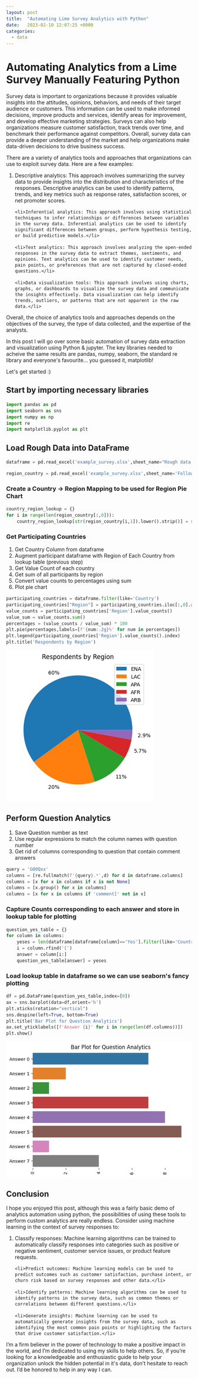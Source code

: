 ```yaml
---
layout: post
title:  "Automating Lime Survey Analytics with Python"
date:   2023-02-10 12:07:25 +0000
categories:
  - data
---
```



# Automating Analytics from a Lime Survey Manually Featuring Python 

Survey data is important to organizations because it provides valuable insights into the attitudes, opinions, behaviors, and needs of their target audience or customers. This information can be used to make informed decisions, improve products and services, identify areas for improvement, and develop effective marketing strategies. Surveys can also help organizations measure customer satisfaction, track trends over time, and benchmark their performance against competitors. Overall, survey data can provide a deeper understanding of the market and help organizations make data-driven decisions to drive business success.

There are a variety of analytics tools and approaches that organizations can use to exploit survey data. Here are a few examples:

<ol>
    <li>Descriptive analytics: This approach involves summarizing the survey data to provide insights into the distribution and characteristics of the responses. Descriptive analytics can be used to identify patterns, trends, and key metrics such as response rates, satisfaction scores, or net promoter scores.</li>

    <li>Inferential analytics: This approach involves using statistical techniques to infer relationships or differences between variables in the survey data. Inferential analytics can be used to identify significant differences between groups, perform hypothesis testing, or build predictive models.</li>

    <li>Text analytics: This approach involves analyzing the open-ended responses in the survey data to extract themes, sentiments, and opinions. Text analytics can be used to identify customer needs, pain points, or preferences that are not captured by closed-ended questions.</li>

    <li>Data visualization tools: This approach involves using charts, graphs, or dashboards to visualize the survey data and communicate the insights effectively. Data visualization can help identify trends, outliers, or patterns that are not apparent in the raw data.</li>
</ol>

Overall, the choice of analytics tools and approaches depends on the objectives of the survey, the type of data collected, and the expertise of the analysts.

In this post I will go over some basic automation of survey data extraction and visualization using Python & jupyter. The key libraries needed to acheive the same results are pandas, numpy, seaborn, the standard re library and everyone's favourite... you guessed it, matplotlib! 

Let's get started :)

## Start by importing necessary libraries


```python
import pandas as pd
import seaborn as sns
import numpy as np
import re
import matplotlib.pyplot as plt
```

## Load Rough Data into DataFrame


```python
dataframe = pd.read_excel('example_survey.xlsx',sheet_name="Rough data (online)")
```


```python
region_country = pd.read_excel('example_survey.xlsx',sheet_name='Follow-up',header=2).iloc[:,0:2].to_numpy()
```

### Create a Country -> Region Mapping to be used for Region Pie Chart


```python
country_region_lookup = {}
for i in range(len(region_country[:,0])):
    country_region_lookup[str(region_country[i,1]).lower().strip()] = str(region_country[i,0]).upper().strip()

```

### Get Participating Countries 
<ol>
    <li> Get Country Column from dataframe</li>
    <li> Augment participant dataframe with Region of Each Country from lookup table (previous step)</li>
    <li> Get Value Count of each country  </li>
    <li> Get sum of all participants by region</li>
    <li> Convert value counts to percentages using sum  </li>
    <li> Plot pie chart </li>
</ol>



```python
participating_countries = dataframe.filter(like='Country')
participating_countries["Region"] = participating_countries.iloc[:,0].apply(lambda x: country_region_lookup[x.lower()])
value_counts = participating_countries['Region'].value_counts()
value_sum = value_counts.sum()
percentages = (value_counts / value_sum) * 100
plt.pie(percentages,labels=[f'{num:.2g}%' for num in percentages])
plt.legend(participating_countries['Region'].value_counts().index)
plt.title('Respondents by Region')
```

    
![png](/assets/images/LimeSurveyAnalytics_files/LimeSurveyAnalytics_9_2.png)
    


## Perform Question Analytics
<ol>
    <li> Save Question number as text </li>
    <li> Use regular expressions to match the column names with question number</li>
    <li> Get rid of columns corresponding to question that contain comment answers</li>
</ol>


```python
query = 'G00Qxx'
columns = [re.fullmatch(f'{query}.*',d) for d in dataframe.columns]
columns = [x for x in columns if x is not None]
columns = [x.group() for x in columns]
columns = [x for x in columns if 'comment]' not in x]
```

### Capture Counts corresponding to each answer and store in lookup table for plotting


```python
question_yes_table = {}
for column in columns:
    yeses = len(dataframe[dataframe[column]=='Yes'].filter(like='Country'))
    i = column.rfind('[')
    answer = column[i:]
    question_yes_table[answer] = yeses
```

### Load lookup table in dataframe so we can use seaborn's fancy plotting


```python
df = pd.DataFrame(question_yes_table,index=[0])
ax = sns.barplot(data=df,orient='h')
plt.xticks(rotation="vertical")
sns.despine(left=True, bottom=True)
plt.title('Bar Plot for Question Analytics')
ax.set_yticklabels([f'Answer {i}' for i in range(len(df.columns))])
plt.show()
```


    
![png](/assets/images/LimeSurveyAnalytics_files/LimeSurveyAnalytics_15_0.png)
    

## Conclusion

I hope you enjoyed this post, although this was a fairly basic demo of analytics automation using python, the possibilities of using these tools to perform custom analytics are really endless. Consider using machine learning in the context of survey responses to:

<ol>
    <li>Classify responses: Machine learning algorithms can be trained to automatically classify responses into categories such as positive or negative sentiment, customer service issues, or product feature requests.</li>

    <li>Predict outcomes: Machine learning models can be used to predict outcomes such as customer satisfaction, purchase intent, or churn risk based on survey responses and other data.</li>

    <li>Identify patterns: Machine learning algorithms can be used to identify patterns in the survey data, such as common themes or correlations between different questions.</li>

    <li>Generate insights: Machine learning can be used to automatically generate insights from the survey data, such as identifying the most common pain points or highlighting the factors that drive customer satisfaction.</li>
</ol>

I’m a firm believer in the power of technology to make a positive impact in the world, and I’m dedicated to using my skills to help others. So, if you’re looking for a knowledgeable and enthusiastic guide to help your organization unlock the hidden potential in it's data, don’t hesitate to reach out. I’d be honored to help in any way I can.	
